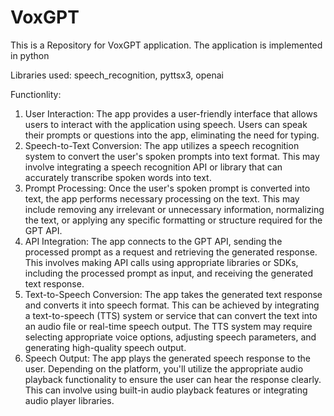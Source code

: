 # VoxGPT
This is a Repository for VoxGPT application. The application is implemented in python 

Libraries used: speech_recognition, pyttsx3, openai

Functionlity:

1.	User Interaction: The app provides a user-friendly interface that allows users to interact with the application using speech. Users can speak their prompts or questions into the app, eliminating the need for typing.
2.	Speech-to-Text Conversion: The app utilizes a speech recognition system to convert the user's spoken prompts into text format. This may involve integrating a speech recognition API or library that can accurately transcribe spoken words into text.
3.	Prompt Processing: Once the user's spoken prompt is converted into text, the app performs necessary processing on the text. This may include removing any irrelevant or unnecessary information, normalizing the text, or applying any specific formatting or structure required for the GPT API.
4.	API Integration: The app connects to the GPT API, sending the processed prompt as a request and retrieving the generated response. This involves making API calls using appropriate libraries or SDKs, including the processed prompt as input, and receiving the generated text response.
5.	Text-to-Speech Conversion: The app takes the generated text response and converts it into speech format. This can be achieved by integrating a text-to-speech (TTS) system or service that can convert the text into an audio file or real-time speech output. The TTS system may require selecting appropriate voice options, adjusting speech parameters, and generating high-quality speech output.
6.	Speech Output: The app plays the generated speech response to the user. Depending on the platform, you'll utilize the appropriate audio playback functionality to ensure the user can hear the response clearly. This can involve using built-in audio playback features or integrating audio player libraries.

